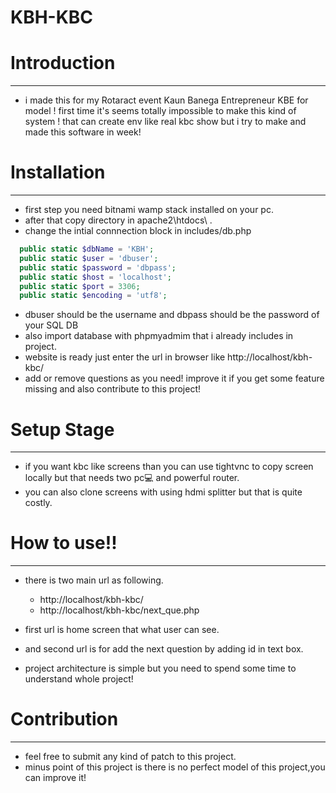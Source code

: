 # KBH-KBC

# Introduction
---------------
- i made this for my Rotaract event Kaun Banega Entrepreneur KBE for model !
  first time it's seems totally impossible to make this kind of system !
  that can create env like real kbc show but i try to make and made this software in week!

# Installation
---------------
- first step you need bitnami wamp stack installed on your pc.
- after that copy directory in apache2\htdocs\ .
- change the intial connnection block in includes/db.php
```php
  public static $dbName = 'KBH';
  public static $user = 'dbuser';
  public static $password = 'dbpass';
  public static $host = 'localhost';
  public static $port = 3306;
  public static $encoding = 'utf8';
```
- dbuser should be the username and dbpass should be the password of your SQL DB
- also import database with phpmyadmim that i already includes in project.
- website is ready just enter the url in browser like http://localhost/kbh-kbc/
- add or remove questions as you need!
   improve it if you get some feature missing and also contribute to this project!

# Setup Stage
-----------
- if you want kbc like screens than you can use tightvnc to copy screen locally but that needs two pc:computer: and powerful router.
- you can also clone screens with using hdmi splitter but that is quite costly.

# How to use!!
---------------
- there is two main url as following.
  - http://localhost/kbh-kbc/
  - http://localhost/kbh-kbc/next_que.php
- first url is home screen that what user can see.
- and second url is for add the next question by adding id in text box.

- project architecture is simple but you need to spend some time to understand whole project!

# Contribution
----------------
- feel free to submit any kind of patch to this project.
- minus point of this project is there is no perfect model of this project,you can improve it!
